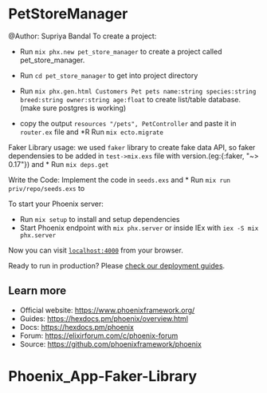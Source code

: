 # PetStoreManager
@Author: Supriya Bandal
To create a project:
  * Run `mix phx.new pet_store_manager` to create a project called pet_store_manager.

  * Run `cd pet_store_manager` to get into project directory
  * Run `mix phx.gen.html Customers Pet pets name:string species:string breed:string owner:string age:float` to create list/table database.(make sure postgres is working)
  * copy the output `resources "/pets", PetController` and paste it in `router.ex` file and *R Run `mix ecto.migrate`

Faker Library usage:
we used `faker` library to create fake data API, so faker dependensies to be added in `test->mix.exs` file with version.(eg:{:faker, "~> 0.17"}) and * Run `mix deps.get`

Write the Code:
Implement the code in `seeds.exs` and * Run `mix run priv/repo/seeds.exs` to 

To start your Phoenix server:

  * Run `mix setup` to install and setup dependencies
  * Start Phoenix endpoint with `mix phx.server` or inside IEx with `iex -S mix phx.server`

Now you can visit [`localhost:4000`](http://localhost:4000) from your browser.

Ready to run in production? Please [check our deployment guides](https://hexdocs.pm/phoenix/deployment.html).

## Learn more

  * Official website: https://www.phoenixframework.org/
  * Guides: https://hexdocs.pm/phoenix/overview.html
  * Docs: https://hexdocs.pm/phoenix
  * Forum: https://elixirforum.com/c/phoenix-forum
  * Source: https://github.com/phoenixframework/phoenix
# Phoenix_App-Faker-Library
